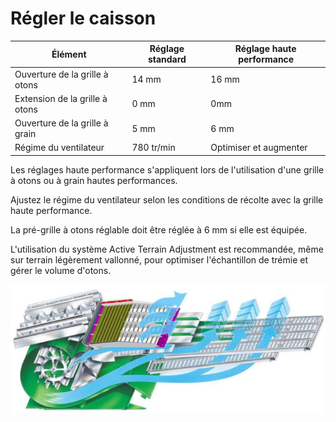 # Régler le caisson
| Élément                        | Réglage standard | Réglage haute performance |
| ------------------------------ | ---------------- | ------------------------- |
| Ouverture de la grille à otons | 14 mm            | 16 mm                     |
| Extension de la grille à otons | 0 mm             | 0mm                       |
| Ouverture de la grille à grain | 5 mm             | 6 mm                      |
| Régime du ventilateur          | 780 tr/min       | Optimiser et augmenter    |

Les réglages haute performance s'appliquent lors de l'utilisation d'une grille à otons ou à grain hautes performances.

Ajustez le régime du ventilateur selon les conditions de récolte avec la grille haute performance.

La pré-grille à otons réglable doit être réglée à 6 mm si elle est équipée. 

L'utilisation du système Active Terrain Adjustment est recommandée, même sur terrain légèrement vallonné, pour optimiser l'échantillon de trémie et gérer le volume d'otons.

![Caisson de nettoyage](images/img24.jpg)